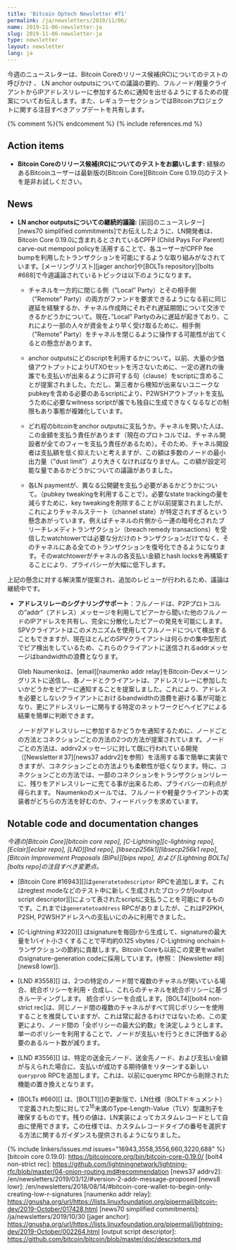 ```yaml
---
title: 'Bitcoin Optech Newsletter #71'
permalink: /ja/newsletters/2019/11/06/
name: 2019-11-06-newsletter-ja
slug: 2019-11-06-newsletter-ja
type: newsletter
layout: newsletter
lang: ja
---
```

今週のニュースレターは、Bitcoin Coreのリリース候補(RC)についてのテストの呼びかけ
、 LN anchor outputsについての議論の要約、フルノード/軽量クライアントからIPアドレスリレーに参加するために通知を出せるようにするための提案についてお伝えします。また、レギュラーセクションではBitcoinプロジェクトに関する注目すべきアップデートを共有します。

{% comment %}<!-- include references.md below the fold but above any Jekyll/Liquid variables-->{% endcomment %}
{% include references.md %}

## Action items

- **Bitcoin Coreのリリース候補(RC)についてのテストをお願いします:** 経験のあるBitcoinユーザーは最新版の[Bitcoin Core][Bitcoin Core 0.19.0]のテストを是非お試しください。

## News

- **LN anchor outputsについての継続的議論:** [前回のニュースレター][news70 simplified commitments]でお伝えしたように、LN開発者は、Bitcoin Core 0.19.0に含まれるとされているCPFP (Child Pays For Parent) carve-out mempool policyを活用することで、各ユーザーがCPFP fee bumpを利用したトランザクションを可能にするような取り組みがなされています。[メーリングリスト][jager anchor]や[BOLTs repository][bolts #688]で今週議論されているトピックは以下のようになります。

    - チャネルを一方的に閉じる側（”Local” Party）とその相手側（”Remote” Party）の両方がファンドを要求できるようになる前に同じ遅延を経験するか、チャネル作成時にそれぞれ遅延期間について交渉できるかどうかについて。現在、”Local” Partyのみに遅延が起きており、これにより一部の人々が資金をより早く受け取るために、相手側（”Remote” Party）をチャネルを閉じるように操作する可能性が出てくるとの懸念があります。

    - anchor outputsにどのscriptを利用するかについて。以前、大量の少価値アウトプットによりUTXOセットを汚さないために、一定の遅れの後誰でも支払いが出来るように許可する句（clause）をscriptに含めることが提案されました。ただし、第三者から検知が出来ないユニークなpubkeyを含める必要のあるscriptにより、P2WSHアウトプットを支払うために必要なwitness scriptが誰でも独自に生成できなくなるなどの制限もあり事態が複雑化しています。


    - どれ程のbitcoinをanchor outputsに支払うか。チャネルを開いた人は、この金額を支払う責任があります（現在のプロトコルでは、チャネル開設者が全てのフィーを支払う責任があるため）。そのため、チャネル開設者は支払額を低く抑えたいと考えますが、この額は多数のノードの最小出力量（”dust limit”）より大きくなければなりません。この額が設定可能な量であるかどうかについての議論がありました。

    - 各LN paymentが、異なる公開鍵を支払う必要があるかどうかについて。（pubkey tweakingを利用することで）。必要なstate trackingの量を減らすために、key tweakingを削除することが以前提案されましたが、これによりチャネルステート（channel state）が特定されすぎるという懸念あがっています。例えばチャネルの片側から一連の暗号化されたブリーチレメディトランザクション（breach remedy transactions）を受信したwatchtowerでは必要な分だけのトランザクションだけでなく、そのチャネルにある全てのトランザクションを復号化できるようになります。そのwatchtowerがチャネルの各支払い金額とhash locksを再構築することにより、プライバシーが大幅に低下します。

上記の懸念に対する解決策が提案され、追加のレビューが行われるため、議論は継続中です。

- **<!--signaling-support-for-address-relay-->アドレスリレーのシグナリングサポート**：フルノードは、P2Pプロトコルの”addr”（アドレス）メッセージを利用してピアーから聞いた他のフルノードのIPアドレスを共有し、完全に分散化したピアーの発見を可能にします。 SPVクライアントはこのメカニズムを使用してフルノードについて検出することもできますが、現在ほとんどのSPVクライアントは何らかの集中型形式でピア検出をしているため、これらのクライアントに送信されるaddrメッセージはbandwidthの浪費となります。

   Gleb Naumenkoは、[email][naumenko addr relay]をBitcoin-Devメーリングリストに送信し、各ノードとクライアントは、アドレスリレーに参加したいかどうかをピアーに通知することを提案しました。これにより、アドレスを必要としないクライアントにおけるbandwidthの浪費を避ける事が可能となり、更にアドレスリレーに関与する特定のネットワークビヘイビアによる結果を簡単に判断できます。

    ノードがアドレスリレーに参加するかどうかを通知するために、ノードごとの方法とコネクションごとの方法の2つの方法が提案されています。ノードごとの方法は、addrv2メッセージに対して既に行われている開発（[Newsletter＃37][news37 addrv2]を参照）を活用する事で簡単に実装できますが、コネクションごとの方法よりも柔軟性が低くなります。特に、コネクションごとの方法では、一部のコネクションをトランザクションリレーに、残りをアドレスリレーに充てる事が出来るため、プライバシーの利点が得られます。 Naumenkoのメールでは、フルノードや軽量クライアントの実装者がどちらの方法を好むのか、フィードバックを求めています。

## Notable code and documentation changes

*今週の[Bitcoin Core][bitcoin core repo],
[C-Lightning][c-lightning repo], [Eclair][eclair repo], [LND][lnd repo],
[libsecp256k1][libsecp256k1 repo], [Bitcoin Improvement Proposals
(BIPs)][bips repo], および [Lightning BOLTs][bolts repo]の注目すべき変更点。*

- [Bitcoin Core #16943][]は`generatetodescriptor` RPCを追加します。これはregtest modeなどのテスト中に新しく生成されたブロックが[output script descriptor][]によって表されたscriptに支払うことを可能にするものです。これまでは`generatetoaddress` RPCがありましたが、これはP2PKH, P2SH, P2WSHアドレスへの支払いにのみに利用できました。

- [C-Lightning #3220][] はsignatureを毎回*r*から生成して、signatureの最大量を1バイト小さくすることで平均約0.125 vbytes / C-Lightning onchainトランザクションの節約に貢献します。Bitcoin Coreも以前この変更をwalletのsignature-generation codeに採用しています。(参照： [Newsletter #8][news8 lowr]).

- [LND #3558][] は、2つの特定のノード間で複数のチャネルが開いている場合、統合ポリシーを利用・合成し、これらのチャネルを統合ポリシーに基づきルーティングします。
統合ポリシーを合成します。[BOLT4][bolt4 non-strict rec]は、同じノード間の複数のチャネルがすべて同じポリシーを使用することを推奨していますが、これは常に起きるわけではないため、この変更により、ノード間の「全ポリシーの最大公約数」を決定しようとします。単一のポリシーを利用することで、ノードが支払いを行うときに評価する必要のあるルート数が減ります。

- [LND #3556][] は、特定の送金元ノード、送金先ノード、および支払い金額が与えられた場合に、支払いが成功する期待値をリターンする新しい`queryprob` RPCを追加します。これは、以前にquerymc RPCから削除された機能の置き換えとなります。

- [BOLTs #660][] は、[BOLT1][]の更新版で、LN仕様（BOLTドキュメント）で定義された型に対して2<sup>16</sup>未満のType-Length-Value（TLV）型識別子を確保するものです。残りの値は、LN実装によってカスタムレコードとして自由に使用できます。この仕様では、カスタムレコードタイプの番号を選択する方法に関するガイダンスも提供されるようになりました。


{% include linkers/issues.md issues="16943,3558,3556,660,3220,688" %}
[bitcoin core 0.19.0]: https://bitcoincore.org/bin/bitcoin-core-0.19.0/
[bolt4 non-strict rec]: https://github.com/lightningnetwork/lightning-rfc/blob/master/04-onion-routing.md#recommendation
[news37 addrv2]: /en/newsletters/2019/03/12/#version-2-addr-message-proposed
[news8 lowr]: /en/newsletters/2018/08/14/#bitcoin-core-wallet-to-begin-only-creating-low-r-signatures
[naumenko addr relay]: https://gnusha.org/url/https://lists.linuxfoundation.org/pipermail/bitcoin-dev/2019-October/017428.html
[news70 simplified commitments]: /ja/newsletters/2019/10/30
[jager anchor]: https://gnusha.org/url/https://lists.linuxfoundation.org/pipermail/lightning-dev/2019-October/002264.html
[output script descriptor]: https://github.com/bitcoin/bitcoin/blob/master/doc/descriptors.md
